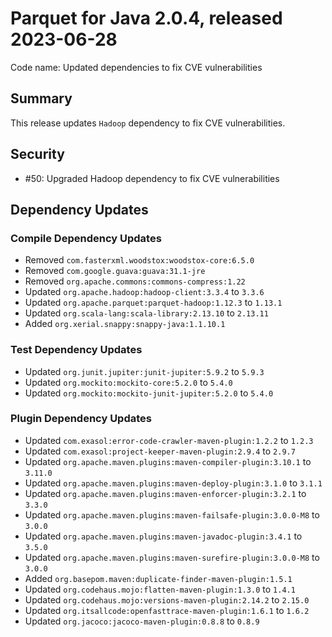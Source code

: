# Parquet for Java 2.0.4, released 2023-06-28

Code name: Updated dependencies to fix CVE vulnerabilities

## Summary

This release updates `Hadoop` dependency to fix CVE vulnerabilities.

## Security

* #50: Upgraded Hadoop dependency to fix CVE vulnerabilities

## Dependency Updates

### Compile Dependency Updates

* Removed `com.fasterxml.woodstox:woodstox-core:6.5.0`
* Removed `com.google.guava:guava:31.1-jre`
* Removed `org.apache.commons:commons-compress:1.22`
* Updated `org.apache.hadoop:hadoop-client:3.3.4` to `3.3.6`
* Updated `org.apache.parquet:parquet-hadoop:1.12.3` to `1.13.1`
* Updated `org.scala-lang:scala-library:2.13.10` to `2.13.11`
* Added `org.xerial.snappy:snappy-java:1.1.10.1`

### Test Dependency Updates

* Updated `org.junit.jupiter:junit-jupiter:5.9.2` to `5.9.3`
* Updated `org.mockito:mockito-core:5.2.0` to `5.4.0`
* Updated `org.mockito:mockito-junit-jupiter:5.2.0` to `5.4.0`

### Plugin Dependency Updates

* Updated `com.exasol:error-code-crawler-maven-plugin:1.2.2` to `1.2.3`
* Updated `com.exasol:project-keeper-maven-plugin:2.9.4` to `2.9.7`
* Updated `org.apache.maven.plugins:maven-compiler-plugin:3.10.1` to `3.11.0`
* Updated `org.apache.maven.plugins:maven-deploy-plugin:3.1.0` to `3.1.1`
* Updated `org.apache.maven.plugins:maven-enforcer-plugin:3.2.1` to `3.3.0`
* Updated `org.apache.maven.plugins:maven-failsafe-plugin:3.0.0-M8` to `3.0.0`
* Updated `org.apache.maven.plugins:maven-javadoc-plugin:3.4.1` to `3.5.0`
* Updated `org.apache.maven.plugins:maven-surefire-plugin:3.0.0-M8` to `3.0.0`
* Added `org.basepom.maven:duplicate-finder-maven-plugin:1.5.1`
* Updated `org.codehaus.mojo:flatten-maven-plugin:1.3.0` to `1.4.1`
* Updated `org.codehaus.mojo:versions-maven-plugin:2.14.2` to `2.15.0`
* Updated `org.itsallcode:openfasttrace-maven-plugin:1.6.1` to `1.6.2`
* Updated `org.jacoco:jacoco-maven-plugin:0.8.8` to `0.8.9`
